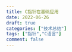 ```yaml
---
title: C指针在基础应用
date: 2022-06-26
draft: true
categories: ["技术总结"]
tags: ["指针","C语言"]
comment: false
---
```

